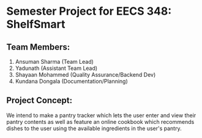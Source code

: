 # Semester Project for EECS 348: ShelfSmart
## Team Members:
1. Ansuman Sharma (Team Lead)
2. Yadunath (Assistant Team Lead)
3. Shayaan Mohammed (Quality Assurance/Backend Dev)
4. Kundana Dongala (Documentation/Planning)

## Project Concept:
We intend to make a pantry tracker which lets the user enter and view their pantry contents as well as feature an online cookbook which recommends dishes to the user using the available ingredients in the user's pantry.
